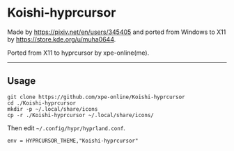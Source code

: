 # Koishi-hyprcursor

Made by <https://pixiv.net/en/users/345405> and ported from Windows to X11 by <https://store.kde.org/u/muha0644>.

Ported from X11 to hyprcursor by xpe-online(me).

---

## Usage

```
git clone https://github.com/xpe-online/Koishi-hyprcursor
cd ./Koishi-hyprcursor
mkdir -p ~/.local/share/icons
cp -r ./Koishi-hyprcursor ~/.local/share/icons/
```

Then edit `~/.config/hypr/hyprland.conf`.

```
env = HYPRCURSOR_THEME,"Koishi-hyprcursor"
```
